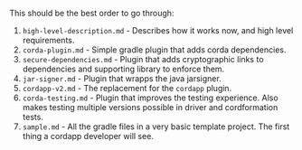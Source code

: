 This should be the best order to go through:

1. ``high-level-description.md``  - Describes how it works now, and high level requirements. 
2. ``corda-plugin.md``            - Simple gradle plugin that adds corda dependencies.
3. ``secure-dependencies.md``     - Plugin that adds cryptographic links to dependencies and supporting library to enforce them. 
4. ``jar-signer.md``              - Plugin that wrapps the java jarsigner.
5. ``cordapp-v2.md``              - The replacement for the ``cordapp`` plugin. 
6. ``corda-testing.md``           - Plugin that improves the testing experience. Also makes testing multiple versions possible in driver and cordformation tests.  
7. ``sample.md``                  - All the gradle files in a very basic template project. The first thing a cordapp developer will see.